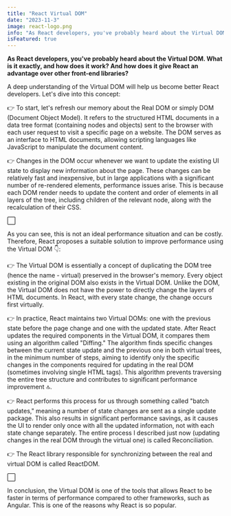 ```yaml
---
title: "React Virtual DOM"
date: "2023-11-3"
image: react-logo.png
info: "As React developers, you've probably heard about the Virtual DOM. What is it exactly, and how does it work? And how does it give React an advantage over other front-end libraries?"
isFeatured: true
---
```


**As React developers, you've probably heard about the Virtual DOM. What is it exactly, and how does it work? And how does it give React an advantage over other front-end libraries?**

A deep understanding of the Virtual DOM will help us become better React developers. Let's dive into this concept:

👉 To start, let's refresh our memory about the Real DOM or simply DOM (Document Object Model). It refers to the structured HTML documents in a data tree format (containing nodes and objects) sent to the browser with each user request to visit a specific page on a website. The DOM serves as an interface to HTML documents, allowing scripting languages like JavaScript to manipulate the document content.

👉 Changes in the DOM occur whenever we want to update the existing UI state to display new information about the page. These changes can be relatively fast and inexpensive, but in large applications with a significant number of re-rendered elements, performance issues arise. This is because each DOM render needs to update the content and order of elements in all layers of the tree, including children of the relevant node, along with the recalculation of their CSS.

⬜

As you can see, this is not an ideal performance situation and can be costly. Therefore, React proposes a suitable solution to improve performance using the Virtual DOM 👇:

👉 The Virtual DOM is essentially a concept of duplicating the DOM tree (hence the name - virtual) preserved in the browser's memory. Every object existing in the original DOM also exists in the Virtual DOM. Unlike the DOM, the Virtual DOM does not have the power to directly change the layers of HTML documents. In React, with every state change, the change occurs first virtually.

👉 In practice, React maintains two Virtual DOMs: one with the previous state before the page change and one with the updated state. After React updates the required components in the Virtual DOM, it compares them using an algorithm called "Diffing." The algorithm finds specific changes between the current state update and the previous one in both virtual trees, in the minimum number of steps, aiming to identify only the specific changes in the components required for updating in the real DOM (sometimes involving single HTML tags). This algorithm prevents traversing the entire tree structure and contributes to significant performance improvement 🔝.

👉 React performs this process for us through something called "batch updates," meaning a number of state changes are sent as a single update package. This also results in significant performance savings, as it causes the UI to render only once with all the updated information, not with each state change separately. The entire process I described just now (updating changes in the real DOM through the virtual one) is called Reconciliation.

👉 The React library responsible for synchronizing between the real and virtual DOM is called ReactDOM.

⬜

In conclusion, the Virtual DOM is one of the tools that allows React to be faster in terms of performance compared to other frameworks, such as Angular. This is one of the reasons why React is so popular.
